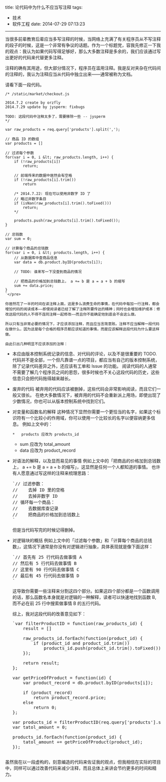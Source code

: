 title: 论代码中为什么不应当写注释
tags:
  - 技术
  - 软件工程
date: 2014-07-29 07:13:23
---

当很多前辈教育后辈应当多写注释的时候，当网络上充满了有关程序员从不写注释的段子的时候，这是一个非常有争议的话题。作为一个标题党，容我先修正一下我的观点：我认为如果代码写得足够好，那么大多数注释是多余的，我们应该通过写出更好的代码来代替更多注释。

注释的确有其用途，但大部分情况下，程序员在滥用注释。我是反对夹杂在代码间的注释的，我认为注释应当从代码中独立出来——通常被称为文档。

请看下面一段代码。

    /* /static/market/checkout.js

    2014.7.2 create by orzfly
    2014.7.29 update by jysperm: fixbugs

    TODO: 这段代码中注释太多了，需要移除一些 -- jysperm
    */

    var raw_products = req.query['products'].split(',');

    // 商品 ID 的数组
    var products = []

    // 过滤每个参数
    for(var i = 0, i &lt; raw_products.length, i++) {
        if (!raw_products[i]) 
            return;

        // 前端传来的数据中居然会有空格
        if (!raw_products[i].trim())
            return

        /* 2014.7.22: 现在可以使用非数字 ID 了
        // 略过非数字条目
        if (isNan(raw_products[i].trim().toFixed()))
            return;
        */

        products.push(raw_products[i].trim().toFixed());
    }

    // 总钱数
    var sum = 0;

    // 计算每个商品的总钱数
    for(var i = 0, i &lt; products.length, i++) {
        // 从数据库中查商品信息
        var data = db.product.byID(products[i]);

        // TODO: 谁来写一下没查到商品的情况

        // 把商品的价格加到总钱数上， a += b 是 a = a + b 的缩写
        sum += data.price;
    }
    `</pre>

    你居然花了一半的时间在读注释上面，这是多么浪费生命的事情，在代码中每加一行注释，都会增加代码的阅读成本——即使阅读者已经了解了注释所要传达的精神；同时也会增加维护成本：修改这段代码的人不得不连同注释一起修改——而且你不能确定他到底会不会这么做。

    所以只有当非常必要的情况下，才应该添加注释，而且应当言简意赅。注释不应当解释一段代码在做什么，因为这是每个合格的程序员都应该知道的事情，而是应该解释这段代码为什么要这样做。

    由此引出几种明显不应该添加的注释：

*   本应由版本控制系统记录的信息、对代码的评论，以及不是很重要的 TODO.
    代码并不是全部，一个但凡靠谱一点的项目，都应当有自己的版本控制系统，除了记录代码差异之外，还应该有工单和 Issue 的功能。
    阅读代码的人通常不需要了解几个程序员之间的恩怨，很多时候也不关心这段代码的历史，这些信息只会把代码拖得越来越长。
*   废弃的代码
    被弃用的代码应该被删掉，这些代码会非常影响阅读，而且它们一般又很长。
    在绝大多数情况下，被弃用的代码不会重新派上用场，即使出现了少数情况，你也可以从版本控制系统中找到它们。
*   对变量和函数名的解释
    这种情况下显然你需要一个更恰当的名字，如果这个标识符有一个比较小的作用域，你可以使用一个比较长的名字以便容纳更多信息。
    例如上文中的：

        *   products 应改为 products_id
    *   sum 应改为 total_amount
    *   data 应改为 product_record
*   对语法的解释，以及显而易见的事情
    例如上文中的「把商品的价格加到总钱数上， a += b 是 a = a + b 的缩写」，这显然是任何一个人都知道的事情。
    也许有人愿意通过写这样的注释来梳理思路：
    <pre>`// 过滤参数：
    //    去掉 ID 里的空格
    //    去掉非数字 ID
    // 循环每一个商品：
    //    去数据库查记录
    //    把商品的价格加到总钱数上
    `</pre>
    但是当代码写完的时候记得删掉。
*   对逻辑块的概括
    例如上文中的「过滤每个参数」和「计算每个商品的总钱数」，这情况下通常是你没有对逻辑进行抽象，具体表现就是像下面这样：
    <pre>`// 首先有 25 行代码去做事情 A
    // 然后有 5 行代码去做事情 B
    // 这里有 90 行代码去做事情 C
    // 最后有 45 行代码去做事情 D
    `</pre>
    这导致你需要一些注释来分割这四个部分。如果这四个部分都是一个函数调用的话，那么函数名本身就是对逻辑的一种解释，读者可以快速地找到函数 B, 而不必在前 25 行中搜索做事情 B 的五行代码。

    综上，我对这段代码的改善意见如下：

    <pre>`var filterProductID = function(raw_products_id) {
        result = []

        raw_products_id.forEach(function(product_id) {
            if (product_id and product_id.trim()) 
                products_id.push(product_id.trim().toFixed());
        });

        return result;
    };

    var getPriceOfProduct = function(id) {
        var product_record = db.product.byID(products[i]);

        if (product_record)
            return product_record.price;
        else
            return 0;
    };

    var products_id = filterProductID(req.query['products'].split(','));
    var tatol_amount = 0;

    products_id.forEach(function(product_id) {
        tatol_amount += getPriceOfProduct(product_id);
    });

虽然我在以一段虚构的，刻意编造的代码来佐证我的观点，但我相信在实际的项目中，同样可以通过改善代码来减少注释，而且总体上来讲会节约更多的时间和精力。